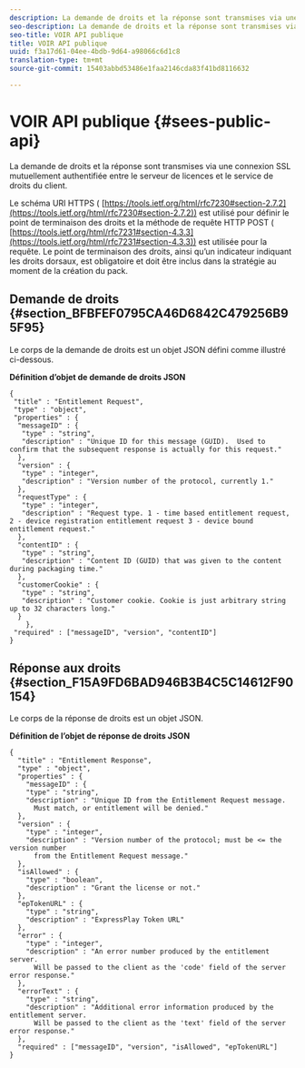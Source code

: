 ```yaml
---
description: La demande de droits et la réponse sont transmises via une connexion SSL mutuellement authentifiée entre le serveur de licences et le service de droits du client.
seo-description: La demande de droits et la réponse sont transmises via une connexion SSL mutuellement authentifiée entre le serveur de licences et le service de droits du client.
seo-title: VOIR API publique
title: VOIR API publique
uuid: f3a17d61-04ee-4bdb-9d64-a98066c6d1c8
translation-type: tm+mt
source-git-commit: 15403abbd53486e1faa2146cda83f41bd8116632

---
```



# VOIR API publique {#sees-public-api}

La demande de droits et la réponse sont transmises via une connexion SSL mutuellement authentifiée entre le serveur de licences et le service de droits du client.

Le schéma URI HTTPS ( [https://tools.ietf.org/html/rfc7230#section-2.7.2](https://tools.ietf.org/html/rfc7230#section-2.7.2)) est utilisé pour définir le point de terminaison des droits et la méthode de requête HTTP POST ( [https://tools.ietf.org/html/rfc7231#section-4.3.3](https://tools.ietf.org/html/rfc7231#section-4.3.3)) est utilisée pour la requête. Le point de terminaison des droits, ainsi qu’un indicateur indiquant les droits dorsaux, est obligatoire et doit être inclus dans la stratégie au moment de la création du pack.

## Demande de droits {#section_BFBFEF0795CA46D6842C479256B95F95}

Le corps de la demande de droits est un objet JSON défini comme illustré ci-dessous.

**Définition d’objet de demande de droits JSON**

```
{ 
 "title" : "Entitlement Request", 
 "type" : "object", 
 "properties" : { 
  "messageID" : { 
   "type" : "string", 
   "description" : "Unique ID for this message (GUID).  Used to confirm that the subsequent response is actually for this request." 
  }, 
  "version" : { 
   "type" : "integer", 
   "description" : "Version number of the protocol, currently 1." 
  }, 
  "requestType" : { 
   "type" : "integer", 
   "description" : "Request type. 1 - time based entitlement request, 2 - device registration entitlement request 3 - device bound entitlement request." 
  }, 
  "contentID" : { 
   "type" : "string", 
   "description" : "Content ID (GUID) that was given to the content during packaging time." 
  }, 
  "customerCookie" : { 
   "type" : "string", 
   "description" : "Customer cookie. Cookie is just arbitrary string up to 32 characters long." 
  } 
    }, 
 "required" : ["messageID", "version", "contentID"] 
}
```

## Réponse aux droits {#section_F15A9FD6BAD946B3B4C5C14612F90154}

Le corps de la réponse de droits est un objet JSON.

**Définition de l’objet de réponse de droits JSON**

```
{ 
  "title" : "Entitlement Response", 
  "type" : "object", 
  "properties" : { 
    "messageID" : { 
    "type" : "string", 
    "description" : "Unique ID from the Entitlement Request message.   
      Must match, or entitlement will be denied." 
  }, 
  "version" : { 
    "type" : "integer", 
    "description" : "Version number of the protocol; must be <= the version number  
      from the Entitlement Request message." 
  }, 
  "isAllowed" : { 
    "type" : "boolean", 
    "description" : "Grant the license or not." 
  }, 
  "epTokenURL" : { 
    "type" : "string", 
    "description" : "ExpressPlay Token URL" 
  }, 
  "error" : { 
    "type" : "integer", 
    "description" : "An error number produced by the entitlement server.  
      Will be passed to the client as the 'code' field of the server error response." 
  }, 
  "errorText" : { 
    "type" : "string", 
    "description" : "Additional error information produced by the entitlement server.  
      Will be passed to the client as the 'text' field of the server error response." 
  }, 
  "required" : ["messageID", "version", "isAllowed", "epTokenURL"] 
}
```
